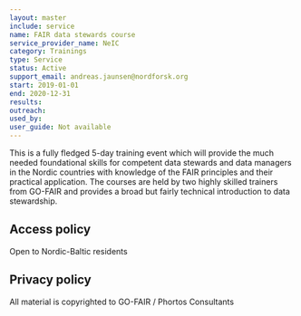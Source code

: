 ```yaml
---
layout: master
include: service
name: FAIR data stewards course
service_provider_name: NeIC
category: Trainings
type: Service
status: Active
support_email: andreas.jaunsen@nordforsk.org
start: 2019-01-01
end: 2020-12-31
results:
outreach:
used_by: 
user_guide: Not available
---
```

This is a fully fledged 5-day training event which will provide the much needed foundational skills for competent data stewards and data managers in the Nordic countries with knowledge of the FAIR principles and their practical application. The courses are held by two highly skilled trainers from GO-FAIR and provides a broad but fairly technical introduction to data stewardship.

## Access policy
Open to Nordic-Baltic residents

## Privacy policy
All material is copyrighted to GO-FAIR / Phortos Consultants
